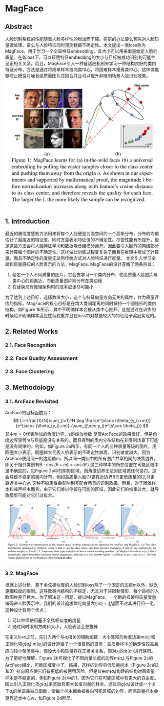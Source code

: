 # MagFace
## Abstract
人脸识别系统的性能随着人脸多样性的增加而下降。先前的办法要么预先对人脸质量做处理，要么与人脸特征同时预测数据不确定性。本文提出一类loss称为MagFace，用于学习一个全局特征embedding，其大小可以用来衡量给定人脸的质量。在新loss下，可以证明特征embedding的大小与目标被成功识别的可能性呈正相关关系。而且，MagFace引入一种自适应机制来学习一种结构良好的类内特征分布，方法是通过将简单样本拉向类中心，将困难样本推离类中心。这样做能够防止模型对噪音低质量图片过拟合并且可以提升非限制场景人脸识别效果。
![Figure 1](1.png 'Figure 1')

## 1. Introduction
最近的置信度感知方法用来将每个人脸便是为隐空间的一个高斯分布，分布的均值估计了最接近的特征值，同时方差表示特征值的不确定性。尽管性能有所提升，但是这些方法会将人脸特征学习和数据噪音建模分离开。因此要引入额外的网络部分来计算每个图片的不确定性。这样做让训练过程变复杂了而且在推理中增加了计算量。而且不确定性的度量无法用传统方式对人脸特征进行度量。
本文引入学习全局和质量感知的人脸表示的方法，MagFace. MagFace的设计遵循了两条宗旨：
1. 给定一个人不同质量的图片，它会去学习一个类内分布，使高质量人脸图片与类中心的距离近，而低质量图片则分布在类边缘
2. 在替换现有推理架构时的成本应该尽可能小

为了达到上述目标，选择数值大小，这个与特征向量方向无关的属性，作为质量评估的指标。MagFace的核心目标是在增大类间距离的同时保持一个圆锥形的类内结构，如Figure 1b所示，其中不明确样本会被从类中心推开。这是通过在训练的时候给不明确样本适应性低权重并且在loss中对数值较大的特征给予奖励实现的。

## 2. Related Works
### 2.1. Face Recognition
### 2.2. Face Quality Assessment
### 2.3. Face Clustering

## 3. Methodology
### 3.1. ArcFace Revisited
ArcFace的目标函数为：
$$
L=-\frac{1}{N}\sum_{i=1}^N \log \frac{e^{s\cos (\theta_{y_i}+m)}}{e^{s\cos (\theta_{y_i}+m)}+\sum_{j\neq y_i}e^{s\cos \theta_j}}
$$
其中$m>0$代表附加的角度边界，s是缩放参数
尽管ArcFace的效果很好，但是角度边界惩罚m与质量是没有关系的，而且得到的类内分布结构在非限制场景下可能是没有规律的。例如，如Figure 2a所示，有同一个人的三种质量等级的图片，用圆圈大小表示，圆圈越大代表人脸表示的不确定性越高、识别难度越大。因为ArcFace使用同一的边距值m，所以同一类别中的所有图片共享相同的决策边界，即关于相邻类别有$B:\cos(\theta +m)=\cos(\theta')$.这三种样本的所在位置在可能区域中是不确定的，见Figure 2a中的阴影区域，而角度边界无法对区域做任何惩罚。这会导致不稳定的类内分布，例如高质量人脸(1)更靠近边界B而更低质量的(2,3)更靠近类中心w. 这种不稳定性会影响到非配合场景的识别效果。而且，对于困难样本和噪声样本而言，由于它们难以停留在可能的区域，因此它们的权重过大，就导致模型可能对它们过拟合。
![Figure 2](2.png 'Figure 2d')
### 3.2. MagFace
根据上述分析，基于余弦相似度的人脸识别loss除了一个固定的边距m以外，缺乏更细粒度的限制。这导致类内结构的不稳定，尤其对于非限制情形，每个目标的人脸图片差异巨大。为了解决这一问题，提出MagFace，一个新的框架将质量度量编码进人脸表示中。我们的设计追求优化向量大小$a_i=\lVert f_i \rVert$而不对其进行归一化。这种设计有两个优点：
1. 可以继续使用基于余弦相似度的度量
2. 通过同时限制方向和大小，人脸表达会更鲁棒

在定义loss之前，先引入两个与$a_i$相关的辅助函数：大小感知的角度边距$m(a_i)$和正则化项$g(a_i)$.$m(a_i)$的设计遵循了一个很自然的直觉：高质量样本的确定性较高且应向较小聚类集中。假设大小和质量存在正相关关系，则对$x_i$的$m(a_i)$进行惩罚。为了更好地理解，Figure 2b可视化了不同向量长度的边界$m(a_i)$.与Figure 2a的ArcFace相比，可能区域变小了。结果，这样的边界将低质量样本（Figure 2c的2和3）拉向原点使它们有更低的被惩罚风险。但是仅由$m(a_i)$构建的结构对高质量样本是不稳定的，例如Figure 2c中的1，因为它们在可能区域中有更大的自由度。因此引入正则化项$g(a_i)$来奖励有更大长度向量的样本。通过将$g(a_i)$设计成一个关于$a_i$的单调递减凸函数，使每个样本都会被推向可能区域的边界，而高质量样本会更靠近类中心w，如Figure 2d所示。